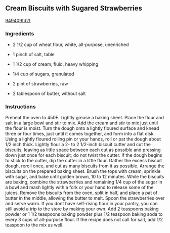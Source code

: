 ## Cream Biscuits with Sugared Strawberries

[949409fd2f](http://www.epicurious.com/recipes/food/views/cream-biscuits-with-sugared-strawberries-383643)

### Ingredients

 - 2 1/2 cup of wheat flour, white, all-purpose, unenriched

 - 1 pinch of salt, table

 - 1 1/2 cup of cream, fluid, heavy whipping

 - 1/4 cup of sugars, granulated

 - 2 pint of strawberries, raw

 - 2 tablespoon of butter, without salt

### Instructions

Preheat the oven to 450F. Lightly grease a baking sheet. Place the flour and salt in a large bowl and stir to mix. Add the cream and stir to mix just until the flour is moist. Turn the dough onto a lightly floured surface and knead three or four times, just until it comes together, and form into a flat disk. Using a lightly floured rolling pin or your hands, roll or pat the dough about 1/2 inch thick. Lightly flour a 2- to 2 1/2-inch biscuit cutter and cut the biscuits, leaving as little space between each cut as possible and pressing down just once for each biscuit; do not twist the cutter. If the dough begins to stick to the cutter, dip the cutter in a little flour. Gather the excess biscuit dough, reroll once, and cut as many biscuits from it as possible. Arrange the biscuits on the prepared baking sheet. Brush the tops with cream, sprinkle with sugar, and bake until golden brown, 10 to 12 minutes. While the biscuits are baking, combine the strawberries and remaining 1/4 cup of the sugar in a bowl and mash lightly with a fork or your hand to release some of the juices. Remove the biscuits from the oven, split in half, and place a pat of butter in the middle, allowing the butter to melt. Spoon the strawberries over and serve warm. If you dont have self-rising flour in your pantry, you can still avoid a trip to the store by making your own. Add 2 teaspoons baking powder or 1 1/2 teaspoons baking powder plus 1/2 teaspoon baking soda to every 3 cups of all-purpose flour. If the recipe does not call for salt, add 1/2 teaspoon to the mix as well.